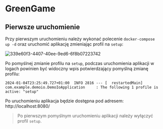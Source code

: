 # GreenGame

## Pierwsze uruchomienie

Przy pierwszym uruchomieniu należy wykonać polecenie `docker-compose up -d` oraz uruchomić aplikację zmieniając profil na `setup`:

![339e60f3-4407-40ee-9ed6-6f8b07223742](https://github.com/IS-2021/io/assets/77862767/df26f0ad-615e-4c75-bc00-42db2b9d655a)


Po pomyślnej zmianie profilu na `setup`, podczas uruchomienia aplikacji w logach powinien być widoczny wpis potwierdzający pomyślną zmianę profilu: 
```
2024-01-04T23:25:49.727+01:00  INFO 2816 --- [  restartedMain] com.example.demoio.DemoIoApplication     : The following 1 profile is active: "setup"
```

Po uruchomieniu aplikacja będzie dostępna pod adresem: http://localhost:8080/

> Po pierwszym pomyślnym uruchomieniu aplikacji należy wyłączyć profil `setup`.
